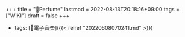 +++
title = "📝Perfume"
lastmod = 2022-08-13T20:18:16+09:00
tags = ["WIKI"]
draft = false
+++

-   tags: [🔖電子音楽]({{< relref "20220608070241.md" >}})
